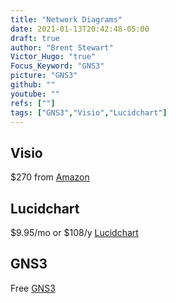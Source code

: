 ```yaml
---
title: "Network Diagrams"
date: 2021-01-13T20:42:48-05:00
draft: true
author: "Brent Stewart"
Victor_Hugo: "true"
Focus_Keyword: "GNS3"
picture: "GNS3"
github: ""
youtube: ""
refs: [""]
tags: ["GNS3","Visio","Lucidchart"]
---
```


## Visio
$270 from [Amazon](https://www.amazon.com/Microsoft-D86-05555-Visio-Standard-2016/dp/B012F7PC3U/ref=sr_1_3?dchild=1&keywords=visio&qid=1610591015&sr=8-3c)


## Lucidchart
$9.95/mo or $108/y [Lucidchart](https://lucidchart.com)

## GNS3
Free [GNS3](https://gns3.org)